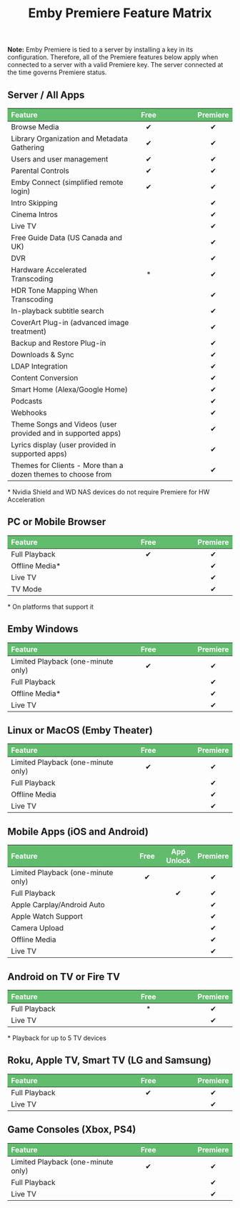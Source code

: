 ﻿---
uid: Premiere-Feature-Matrix
title: Emby Premiere Feature Matrix
legacyUrl: /support/solutions/articles/44001173099-emby-premiere-feature-matrix
---

**Note:** Emby Premiere is tied to a server by installing a key in its configuration.  Therefore, all of the Premiere features below apply when connected to a server with a valid Premiere key.  The server connected at the time governs Premiere status.

<style type="text/css">

    table.pemiere-matrix-table {
        width: 100%; 
        margin-right: calc(0%);
    }
     
    table.pemiere-matrix-table th {
        background-color: rgb(97, 189, 109);
        color: rgb(255, 255, 255);
        text-align: center;
    }
     
    table.pemiere-matrix-table td {
        text-align: center;
    }

    table.pemiere-matrix-table tr td:nth-child(1) {
        text-align: left;
    }
     
    table.pemiere-matrix-table tr th:nth-child(1) {
        width: 58%;
        text-align: left;
    }
     
    table.pemiere-matrix-table tr th:nth-child(2) {
        width: 14%;
    }
     
    table.pemiere-matrix-table tr th:nth-child(3) {
        width: 14%;
    }
     
    table.pemiere-matrix-table tr th:nth-child(4) {
        width: 14%;
    }
     
</style>

## Server / All Apps
<table class="pemiere-matrix-table">
    <thead>
    <tr>
        <th>
            <span>Feature</span>
        </th>
        <th>Free</th>
        <th></th>
        <th>
            <span>Premiere</span>
        </th>
    </tr>
    </thead>
    <tbody>
    <tr>
        <td>Browse Media</td>
        <td>
            <div>✔</div>
        </td>
        <td>
            <div></div>
        </td>
        <td>
            <div>✔</div>
        </td>
    </tr>
    <tr>
        <td>Library Organization and Metadata Gathering</td>
        <td>
            <div>✔</div>
        </td>
        <td></td>
        <td>
            <div>✔</div>
        </td>
    </tr>
    <tr>
        <td>Users and user management</td>
        <td>
            <div>✔</div>
        </td>
        <td></td>
        <td>
            <div>✔</div>
        </td>
    </tr>
    <tr>
        <td>Parental Controls</td>
        <td>
            <div>✔</div>
        </td>
        <td></td>
        <td>
            <div>✔</div>
        </td>
    </tr>
    <tr>
        <td>Emby Connect (simplified remote login)</td>
        <td>
            <div>✔</div>
        </td>
        <td></td>
        <td>
            <div>✔</div>
        </td>
    </tr>
    <tr>
        <td dir="ltr">Intro Skipping</td>
        <td></td>
        <td></td>
        <td>
            <div>✔</div>
        </td>
    </tr>
    <tr>
        <td>Cinema Intros</td>
        <td></td>
        <td></td>
        <td>
            <div>✔</div>
        </td>
    </tr>
    <tr>
        <td>Live TV</td>
        <td></td>
        <td></td>
        <td>
            <div>✔</div>
        </td>
    </tr>
    <tr>
        <td dir="ltr">Free Guide Data (US Canada and UK)</td>
        <td></td>
        <td></td>
        <td>
            <div>✔</div>
        </td>
    </tr>
    <tr>
        <td>DVR</td>
        <td></td>
        <td></td>
        <td>
            <div>✔</div>
        </td>
    </tr>
    <tr>
        <td>Hardware Accelerated Transcoding</td>
        <td>*</td>
        <td></td>
        <td>
            <div>✔</div>
        </td>
    </tr>
    <tr>
        <td dir="ltr">HDR Tone Mapping When Transcoding</td>
        <td></td>
        <td></td>
        <td>
            <div>✔</div>
        </td>
    </tr>
    <tr>
        <td>In-playback subtitle search</td>
        <td></td>
        <td></td>
        <td>
            <div>✔</div>
        </td>
    </tr>
    <tr>
        <td>CoverArt Plug-in (advanced image treatment)</td>
        <td></td>
        <td></td>
        <td>
            <div>✔</div>
        </td>
    </tr>
    <tr>
        <td>Backup and Restore Plug-in</td>
        <td></td>
        <td></td>
        <td>
            <div>✔</div>
        </td>
    </tr>
    <tr>
        <td>Downloads & Sync</td>
        <td></td>
        <td></td>
        <td>
            <div>✔</div>
        </td>
    </tr>
    <tr>
        <td>LDAP Integration</td>
        <td></td>
        <td></td>
        <td>
            <div>✔</div>
        </td>
    </tr>
    <tr>
        <td>Content Conversion</td>
        <td></td>
        <td></td>
        <td>
            <div>✔</div>
        </td>
    </tr>
    <tr>
        <td>Smart Home (Alexa/Google Home)</td>
        <td></td>
        <td></td>
        <td>
            <div>✔</div>
        </td>
    </tr>
    <tr>
        <td>Podcasts</td>
        <td></td>
        <td></td>
        <td>
            <div>✔</div>
        </td>
    </tr>
    <tr>
        <td dir="ltr">Webhooks</td>
        <td></td>
        <td></td>
        <td>
            <div>✔</div>
        </td>
    </tr>
    <tr>
        <td>Theme Songs and Videos (user provided and in supported apps)</td>
        <td></td>
        <td></td>
        <td>
            <div>✔</div>
        </td>
    </tr>
    <tr>
        <td>Lyrics display (user provided in supported apps)</td>
        <td></td>
        <td></td>
        <td>
            <div>✔</div>
        </td>
    </tr>
    <tr>
        <td>Themes for Clients - More than a dozen themes to choose from</td>
        <td></td>
        <td></td>
        <td>
            <div>✔</div>
        </td>
    </tr>
    </tbody>
</table>

<p dir="ltr">
    * Nvidia Shield and WD NAS devices do not require Premiere for HW Acceleration
</p>

## PC or Mobile Browser

<table class="pemiere-matrix-table">
    <thead>
    <tr>
        <th>Feature</th>
        <th>Free</th>
        <th></th>
        <th>
            <span>Premiere</span>
        </th>
    </tr>
    </thead>
    <tbody>
    <tr>
        <td>Full Playback</td>
        <td>
            <div>✔</div>
        </td>
        <td></td>
        <td>
            <div>✔</div>
        </td>
    </tr>
    <tr>
        <td dir="ltr">Offline Media*</td>
        <td></td>
        <td></td>
        <td>
            <div>✔</div>
        </td>
    </tr>
    <tr>
        <td>Live TV</td>
        <td></td>
        <td></td>
        <td>
            <div>✔</div>
        </td>
    </tr>
    <tr>
        <td>TV Mode</td>
        <td></td>
        <td></td>
        <td>
            <div>✔</div>
        </td>
    </tr>
    </tbody>
</table>

<p dir="ltr">
    * On platforms that support it
</p>

## Emby Windows

<table class="pemiere-matrix-table">
    <thead>
    <tr>
        <th>Feature</th>
        <th>Free</th>
        <th></th>
        <th>
            <span>Premiere</span>
        </th>
    </tr>
    </thead>
    <tbody>
    <tr>
        <td>Limited Playback (one-minute only)</td>
        <td>
            <div>✔</div>
        </td>
        <td></td>
        <td>
            <div>✔</div>
        </td>
    </tr>
    <tr>
        <td>Full Playback</td>
        <td>
            <div></div>
        </td>
        <td></td>
        <td>
            <div>✔</div>
        </td>
    </tr>
    <tr>
        <td dir="ltr">Offline Media*</td>
        <td></td>
        <td></td>
        <td>
            <div>✔</div>
        </td>
    </tr>
    <tr>
        <td>Live TV</td>
        <td></td>
        <td></td>
        <td>
            <div>✔</div>
        </td>
    </tr>
    </tbody>
</table>

## Linux or MacOS (Emby Theater)

<table class="pemiere-matrix-table">
    <thead>
    <tr>
        <th>Feature</th>
        <th>Free</th>
        <th></th>
        <th>
            <span>Premiere</span>
        </th>
    </tr>
    </thead>
    <tbody>
    <tr>
        <td>Limited Playback (one-minute only)</td>
        <td>
            <div>✔</div>
        </td>
        <td></td>
        <td>
            <div>✔</div>
        </td>
    </tr>
    <tr>
        <td>Full Playback</td>
        <td>
            <div></div>
        </td>
        <td></td>
        <td>
            <div>✔</div>
        </td>
    </tr>
    <tr>
        <td>Offline Media</td>
        <td></td>
        <td></td>
        <td>
            <div>✔</div>
        </td>
    </tr>
    <tr>
        <td>Live TV</td>
        <td></td>
        <td></td>
        <td>
            <div>✔</div>
        </td>
    </tr>
    </tbody>
</table>

## Mobile Apps (iOS and Android)

<table class="pemiere-matrix-table">
    <thead>
    <tr>
        <th>Feature</th>
        <th>Free</th>
        <th>App Unlock</th>
        <th>
            <span>Premiere</span>
        </th>
    </tr>
    </thead>
    <tbody>
    <tr>
        <td>Limited Playback (one-minute only)</td>
        <td>
            <div>✔</div>
        </td>
        <td></td>
        <td>
            <div>✔</div>
        </td>
    </tr>
    <tr>
        <td>Full Playback</td>
        <td>
            <div></div>
        </td>
        <td>
            <div>✔</div>
        </td>
        <td>
            <div>✔</div>
        </td>
    </tr>
    <tr>
        <td dir="ltr">Apple Carplay/Android Auto</td>
        <td></td>
        <td></td>
        <td>
            <div>✔</div>
        </td>
    </tr>
    <tr>
        <td dir="ltr">Apple Watch Support</td>
        <td></td>
        <td></td>
        <td>
            <div>✔</div>
        </td>
    </tr>
    <tr>
        <td dir="ltr">Camera Upload</td>
        <td></td>
        <td></td>
        <td>
            <div>✔</div>
        </td>
    </tr>
    <tr>
        <td>Offline Media</td>
        <td></td>
        <td></td>
        <td>
            <div>✔</div>
        </td>
    </tr>
    <tr>
        <td>Live TV</td>
        <td></td>
        <td></td>
        <td>
            <div>✔</div>
        </td>
    </tr>
    </tbody>
</table>

## Android on TV or Fire TV

<table class="pemiere-matrix-table">
    <thead>
    <tr>
        <th>Feature</th>
        <th>Free</th>
        <th></th>
        <th>
            <span>Premiere</span>
        </th>
    </tr>
    </thead>
    <tbody>
    <tr>
        <td>Full Playback</td>
        <td>
            <div>*</div>
        </td>
        <td>
            <div></div>
        </td>
        <td>
            <div>✔</div>
        </td>
    </tr>
    <tr>
        <td>Live TV</td>
        <td></td>
        <td></td>
        <td>
            <div>✔</div>
        </td>
    </tr>
    </tbody>
</table>

<p dir="ltr">
    * Playback for up to 5 TV devices
</p>

## Roku, Apple TV, Smart TV (LG and Samsung)

<table class="pemiere-matrix-table">
    <thead>
    <tr>
        <th>Feature</th>
        <th>Free</th>
        <th></th>
        <th>
            <span>Premiere</span>
        </th>
    </tr>
    </thead>
    <tbody>
    <tr>
        <td>Full Playback</td>
        <td>
            <div>✔</div>
        </td>
        <td></td>
        <td>
            <div>✔</div>
        </td>
    </tr>
    <tr>
        <td>Live TV</td>
        <td></td>
        <td></td>
        <td>
            <div>✔</div>
        </td>
    </tr>
    </tbody>
</table>

## Game Consoles (Xbox, PS4)

<table class="pemiere-matrix-table">
    <thead>
    <tr>
        <th>Feature</th>
        <th>Free</th>
        <th></th>
        <th>
            <span>Premiere</span>
        </th>
    </tr>
    </thead>
    <tbody>
    <tr>
        <td>Limited Playback (one-minute only)</td>
        <td>
            <div>✔</div>
        </td>
        <td></td>
        <td>
            <div>✔</div>
        </td>
    </tr>
    <tr>
        <td>Full Playback</td>
        <td>
            <div></div>
        </td>
        <td></td>
        <td>
            <div>✔</div>
        </td>
    </tr>
    <tr>
        <td>Live TV</td>
        <td></td>
        <td></td>
        <td>
            <div>✔</div>
        </td>
    </tr>
    </tbody>
</table>
